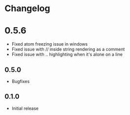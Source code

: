 # Changelog

# 0.5.6

- Fixed atom freezing issue in windows
- Fixed issue with // inside string rendering as a comment
- Fixed issue with .. highlighting when it's alone on a line

## 0.5.0

- Bugfixes

## 0.1.0

- Initial release
